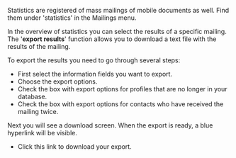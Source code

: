 Statistics are registered of mass mailings of mobile documents as well.
Find them under 'statistics' in the Mailings menu.

In the overview of statistics you can select the results of a specific
mailing. The '**export results**' function allows you to download a text
file with the results of the mailing.

To export the results you need to go through several steps:

-   First select the information fields you want to export.
-   Choose the export options.
-   Check the box with export options for profiles that are no longer in
    your database.
-   Check the box with export options for contacts who have received the
    mailing twice.

Next you will see a download screen. When the export is ready, a blue
hyperlink will be visible.

-   Click this link to download your export.

